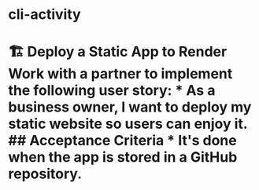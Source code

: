 # cli-activity
# 🏗️ Deploy a Static App to Render  Work with a partner to implement the following user story:  * As a business owner, I want to deploy my static website so users can enjoy it.  ## Acceptance Criteria  * It's done when the app is stored in a GitHub repository.
